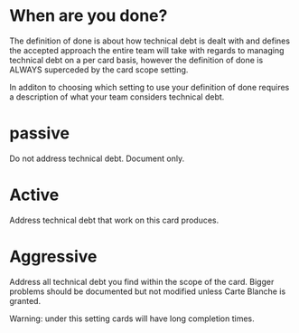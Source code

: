 # When are you done?

The definition of done is about how technical debt is dealt with and defines the accepted approach the entire team 
will take with regards to managing technical debt on a per card basis, however the definition of done is ALWAYS 
superceded by the card scope setting.

In additon to choosing which setting to use your definition of done requires a description of what your team considers
technical debt.

# passive

Do not address technical debt.  Document only.

# Active

Address technical debt that work on this card produces.

# Aggressive

Address all technical debt you find within the scope of the card.  Bigger problems
should be documented but not modified unless Carte Blanche is granted.

Warning: under this setting cards will have long completion times.